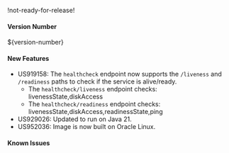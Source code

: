 !not-ready-for-release!

#### Version Number
${version-number}

#### New Features
- US919158: The `healthcheck` endpoint now supports the `/liveness` and `/readiness` paths to check if the service is alive/ready.
  - The `healthcheck/liveness` endpoint checks: livenessState,diskAccess
  - The `healthcheck/readiness` endpoint checks: livenessState,diskAccess,readinessState,ping
- US929026: Updated to run on Java 21.
- US952036: Image is now built on Oracle Linux.

#### Known Issues
